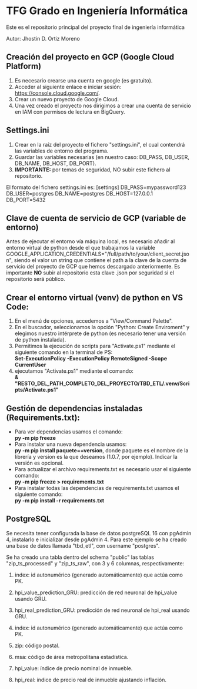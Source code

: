 # TFG Grado en Ingeniería Informática
Este es el repositorio principal del proyecto final de ingeniería informática

Autor: Jhostin D. Ortiz Moreno

## Creación del proyecto en GCP (Google Cloud Platform)

1. Es necesario crearse una cuenta en google (es gratuito).
2. Acceder al siguiente enlace e iniciar sesión: https://console.cloud.google.com/.
3. Crear un nuevo proyecto de Google Cloud.
4. Una vez creado el proyecto nos dirigimos a crear una cuenta de servicio en IAM con permisos de lectura en BigQuery.

## Settings.ini
1. Crear en la raíz del proyecto el fichero "settings.ini", el cual contendrá las variables de entorno del programa.
2. Guardar las variables necesarias (en nuestro caso: DB_PASS, DB_USER, DB_NAME, DB_HOST, DB_PORT).
3. **IMPORTANTE:** por temas de seguridad, NO subir este fichero al repositorio.

El formato del fichero settings.ini es:
[settings]
DB_PASS=mypassword123
DB_USER=postgres
DB_NAME=postgres
DB_HOST=127.0.0.1
DB_PORT=5432

## Clave de cuenta de servicio de GCP (variable de entorno)
Antes de ejecutar el entorno vía máquina local, es necesario añadir al entorno virtual de python desde el que trabajamos la variable GOOGLE_APPLICATION_CREDENTIALS="/full/path/to/your/client_secret.json", siendo el valor un string que contiene el path a la clave de la cuenta de servicio del proyecto de GCP que hemos descargado anteriormente. Es importante **NO** subir al repositorio esta clave .json por seguridad si el repositorio será público.

## Crear el entorno virtual (venv) de python en VS Code:
1. En el menú de opciones, accedemos a "View/Command Palette".
2. En el buscador, seleccionamos la opción "Python: Create Enviroment" y elegimos nuestro intérprete de python (es necesario tener una versión de python instalada).
3. Permitimos la ejecución de scripts para "Activate.ps1" mediante el siguiente comando en la terminal de PS: <br>
 **Set-ExecutionPolicy -ExecutionPolicy RemoteSigned -Scope CurrentUser**
4. ejecutamos "Activate.ps1" mediante el comando: <br>
**& "RESTO_DEL_PATH_COMPLETO_DEL_PROYECTO/TBD_ETL/.venv/Scripts/Activate.ps1"**

## Gestión de dependencias instaladas (Requirements.txt):
- Para ver dependencias usamos el comando: <br>
**py -m pip freeze**
- Para instalar una nueva dependencia usamos: <br>
**py -m pip install paquete==version**, donde paquete es el nombre de la librería y version es la que deseamos (1.0.7, por ejemplo). Indicar la versión es opcional.
- Para actualizar el archivo requirements.txt es necesario usar el siguiente comando: <br>
**py -m pip freeze > requirements.txt**
- Para instalar todas las dependencias de requirements.txt usamos el siguiente comando: <br>
**py -m pip install -r requirements.txt**

## PostgreSQL
Se necesita tener configurada la base de datos postgreSQL 16 con pgAdmin 4, instalarlo e inicializar desde pgAdmin 4.
Para este ejemplo se ha creado una base de datos llamada "tbd_etl", con username "postgres".

Se ha creado una tabla dentro del schema "public" las tablas "zip_ts_processed" y "zip_ts_raw", con 3 y 6 columnas, respectivamente:
1. index: id autonumérico (generado automáticamente) que actúa como PK.
2. hpi_value_prediction_GRU: predicción de red neuronal de hpi_value usando GRU.
3. hpi_real_prediction_GRU: predicción de red neuronal de hpi_real usando GRU.

1. index: id autonumérico (generado automáticamente) que actúa como PK.
2. zip: código postal.
3. msa: código de área metropolitana estadística.
4. hpi_value: índice de precio nominal de inmueble.
5. hpi_real:  índice de precio real de inmueble ajustando inflación.
